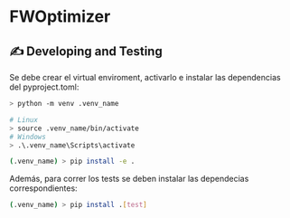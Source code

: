 # FWOptimizer

## :writing_hand: Developing and Testing

Se debe crear el virtual enviroment, activarlo e instalar las dependencias del pyproject.toml:

``` bash
> python -m venv .venv_name

# Linux
> source .venv_name/bin/activate
# Windows
> .\.venv_name\Scripts\activate

(.venv_name) > pip install -e .
```

Además, para correr los tests se deben instalar las dependecias correspondientes:

``` bash
(.venv_name) > pip install .[test]
```
